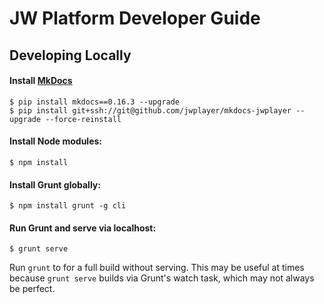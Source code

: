 # JW Platform Developer Guide

## Developing Locally

#### Install [MkDocs](http://www.mkdocs.org/)

```
$ pip install mkdocs==0.16.3 --upgrade
$ pip install git+ssh://git@github.com/jwplayer/mkdocs-jwplayer --upgrade --force-reinstall
```

#### Install Node modules:

```
$ npm install
```

#### Install Grunt globally:

```
$ npm install grunt -g cli
```

#### Run Grunt and serve via localhost:

```
$ grunt serve
```

Run `grunt` to for a full build without serving. This may be useful at times because `grunt serve` builds via Grunt's watch task, which may not always be perfect.
